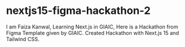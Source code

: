 # nextjs15-figma-hackathon-2
I am Faiza Kanwal, Learning Next.js in GIAIC, Here is a Hackathon from Figma Template given by GIAIC. Created Hackathon with Next.js 15 and Tailwind CSS.
